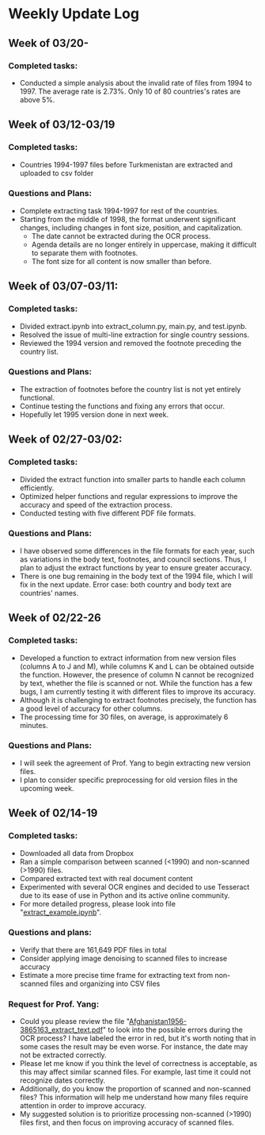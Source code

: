 # Weekly Update Log

## Week of 03/20-

### Completed tasks:

- Conducted a simple analysis about the invalid rate of files from 1994 to 1997. The average rate is 2.73%. Only 10 of 80 countries's rates are above 5%.

## Week of 03/12-03/19

### Completed tasks:

- Countries 1994-1997 files before Turkmenistan are extracted and uploaded to csv folder

### Questions and Plans:

- Complete extracting task 1994-1997 for rest of the countries.
- Starting from the middle of 1998, the format underwent significant changes, including changes in font size, position, and capitalization.
  - The date cannot be extracted during the OCR process.
  - Agenda details are no longer entirely in uppercase, making it difficult to separate them with footnotes.
  - The font size for all content is now smaller than before.

## Week of 03/07-03/11:

### Completed tasks:

- Divided extract.ipynb into extract_column.py, main.py, and test.ipynb.
- Resolved the issue of multi-line extraction for single country sessions.
- Reviewed the 1994 version and removed the footnote preceding the country list.

### Questions and Plans:

- The extraction of footnotes before the country list is not yet entirely functional.
- Continue testing the functions and fixing any errors that occur.
- Hopefully let 1995 version done in next week.

## Week of 02/27-03/02:

### Completed tasks:

- Divided the extract function into smaller parts to handle each column efficiently.
- Optimized helper functions and regular expressions to improve the accuracy and speed of the extraction process.
- Conducted testing with five different PDF file formats.

### Questions and Plans:

- I have observed some differences in the file formats for each year, such as variations in the body text, footnotes, and council sections. Thus, I plan to adjust the extract functions by year to ensure greater accuracy.
- There is one bug remaining in the body text of the 1994 file, which I will fix in the next update. Error case: both country and body text are countries' names.


## Week of 02/22-26

### Completed tasks:

- Developed a function to extract information from new version files (columns A to J and M), while columns K and L can be obtained outside the function. However, the presence of column N cannot be recognized by text, whether the file is scanned or not. While the function has a few bugs, I am currently testing it with different files to improve its accuracy.
- Although it is challenging to extract footnotes precisely, the function has a good level of accuracy for other columns.
- The processing time for 30 files, on average, is approximately 6 minutes.

### Questions and Plans:
- I will seek the agreement of Prof. Yang to begin extracting new version files.
- I plan to consider specific preprocessing for old version files in the upcoming week.


## Week of 02/14-19

### Completed tasks:

- Downloaded all data from Dropbox
- Ran a simple comparison between scanned (<1990) and non-scanned (>1990) files.
- Compared extracted text with real document content
- Experimented with several OCR engines and decided to use Tesseract due to its ease of use in Python and its active online community.
- For more detailed progress, please look into file "[extract_example.ipynb](https://github.com/manyuanQ/OCR-GAUN/blob/main/extract_example.ipynb)".

### Questions and plans:

- Verify that there are 161,649 PDF files in total
- Consider applying image denoising to scanned files to increase accuracy
- Estimate a more precise time frame for extracting text from non-scanned files and organizing into CSV files

### Request for Prof. Yang:

- Could you please review the file "[Afghanistan1956-3865163_extract_text.pdf](https://github.com/manyuanQ/OCR-GAUN/blob/main/Afghanistan1956-3865163_extract_text.pdf)" to look into the possible errors during the OCR process? I have labeled the error in red, but it's worth noting that in some cases the result may be even worse. For instance, the date may not be extracted correctly.
- Please let me know if you think the level of correctness is acceptable, as this may affect similar scanned files. For example, last time it could not recognize dates correctly.
- Additionally, do you know the proportion of scanned and non-scanned files? This information will help me understand how many files require attention in order to improve accuracy.
- My suggested solution is to prioritize processing non-scanned (>1990) files first, and then focus on improving accuracy of scanned files. 
